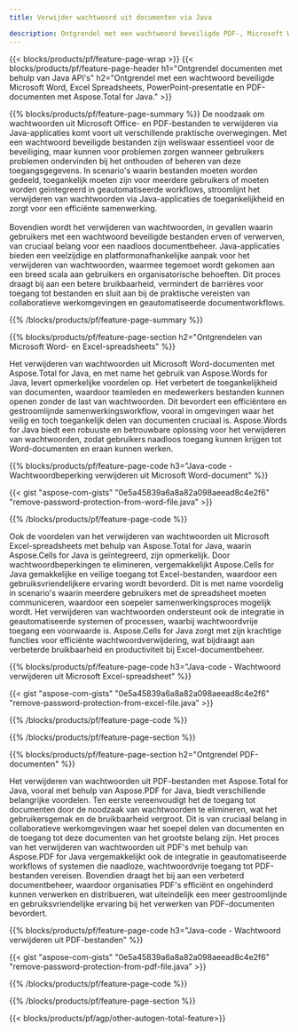 ```yaml
---
title: Verwijder wachtwoord uit documenten via Java 

description: Ontgrendel met een wachtwoord beveiligde PDF-, Microsoft Word-bestand, Excel-spreadsheet en PowerPoint-presentatiebestanden via uw Java-applicatie.
---
```


{{< blocks/products/pf/feature-page-wrap >}}
{{< blocks/products/pf/feature-page-header h1="Ontgrendel documenten met behulp van Java API's" h2="Ontgrendel met een wachtwoord beveiligde Microsoft Word, Excel Spreadsheets, PowerPoint-presentatie en PDF-documenten met Aspose.Total for Java." >}}

{{% blocks/products/pf/feature-page-summary %}}
De noodzaak om wachtwoorden uit Microsoft Office- en PDF-bestanden te verwijderen via Java-applicaties komt voort uit verschillende praktische overwegingen. Met een wachtwoord beveiligde bestanden zijn weliswaar essentieel voor de beveiliging, maar kunnen voor problemen zorgen wanneer gebruikers problemen ondervinden bij het onthouden of beheren van deze toegangsgegevens. In scenario's waarin bestanden moeten worden gedeeld, toegankelijk moeten zijn voor meerdere gebruikers of moeten worden geïntegreerd in geautomatiseerde workflows, stroomlijnt het verwijderen van wachtwoorden via Java-applicaties de toegankelijkheid en zorgt voor een efficiënte samenwerking.<br /><br />
Bovendien wordt het verwijderen van wachtwoorden, in gevallen waarin gebruikers met een wachtwoord beveiligde bestanden erven of verwerven, van cruciaal belang voor een naadloos documentbeheer. Java-applicaties bieden een veelzijdige en platformonafhankelijke aanpak voor het verwijderen van wachtwoorden, waarmee tegemoet wordt gekomen aan een breed scala aan gebruikers en organisatorische behoeften. Dit proces draagt bij aan een betere bruikbaarheid, vermindert de barrières voor toegang tot bestanden en sluit aan bij de praktische vereisten van collaboratieve werkomgevingen en geautomatiseerde documentworkflows.

{{% /blocks/products/pf/feature-page-summary  %}}

{{% blocks/products/pf/feature-page-section  h2="Ontgrendelen van Microsoft Word- en Excel-spreadsheets" %}}

Het verwijderen van wachtwoorden uit Microsoft Word-documenten met Aspose.Total for Java, en met name het gebruik van Aspose.Words for Java, levert opmerkelijke voordelen op. Het verbetert de toegankelijkheid van documenten, waardoor teamleden en medewerkers bestanden kunnen openen zonder de last van wachtwoorden. Dit bevordert een efficiëntere en gestroomlijnde samenwerkingsworkflow, vooral in omgevingen waar het veilig en toch toegankelijk delen van documenten cruciaal is. Aspose.Words for Java biedt een robuuste en betrouwbare oplossing voor het verwijderen van wachtwoorden, zodat gebruikers naadloos toegang kunnen krijgen tot Word-documenten en eraan kunnen werken.

{{% blocks/products/pf/feature-page-code h3="Java-code - Wachtwoordbeperking verwijderen uit Microsoft Word-document" %}}

{{< gist "aspose-com-gists" "0e5a45839a6a8a82a098aeead8c4e2f6" "remove-password-protection-from-word-file.java" >}}

{{% /blocks/products/pf/feature-page-code  %}}

Ook de voordelen van het verwijderen van wachtwoorden uit Microsoft Excel-spreadsheets met behulp van Aspose.Total for Java, waarin Aspose.Cells for Java is geïntegreerd, zijn opmerkelijk. Door wachtwoordbeperkingen te elimineren, vergemakkelijkt Aspose.Cells for Java gemakkelijke en veilige toegang tot Excel-bestanden, waardoor een gebruiksvriendelijkere ervaring wordt bevorderd. Dit is met name voordelig in scenario's waarin meerdere gebruikers met de spreadsheet moeten communiceren, waardoor een soepeler samenwerkingsproces mogelijk wordt. Het verwijderen van wachtwoorden ondersteunt ook de integratie in geautomatiseerde systemen of processen, waarbij wachtwoordvrije toegang een voorwaarde is. Aspose.Cells for Java zorgt met zijn krachtige functies voor efficiënte wachtwoordverwijdering, wat bijdraagt aan verbeterde bruikbaarheid en productiviteit bij Excel-documentbeheer.

{{% blocks/products/pf/feature-page-code h3="Java-code - Wachtwoord verwijderen uit Microsoft Excel-spreadsheet" %}}

{{< gist "aspose-com-gists" "0e5a45839a6a8a82a098aeead8c4e2f6" "remove-password-protection-from-excel-file.java" >}}

{{% /blocks/products/pf/feature-page-code  %}}

{{% /blocks/products/pf/feature-page-section %}}

{{% blocks/products/pf/feature-page-section  h2="Ontgrendel PDF-documenten" %}}

Het verwijderen van wachtwoorden uit PDF-bestanden met Aspose.Total for Java, vooral met behulp van Aspose.PDF for Java, biedt verschillende belangrijke voordelen. Ten eerste vereenvoudigt het de toegang tot documenten door de noodzaak van wachtwoorden te elimineren, wat het gebruikersgemak en de bruikbaarheid vergroot. Dit is van cruciaal belang in collaboratieve werkomgevingen waar het soepel delen van documenten en de toegang tot deze documenten van het grootste belang zijn. Het proces van het verwijderen van wachtwoorden uit PDF's met behulp van Aspose.PDF for Java vergemakkelijkt ook de integratie in geautomatiseerde workflows of systemen die naadloze, wachtwoordvrije toegang tot PDF-bestanden vereisen. Bovendien draagt het bij aan een verbeterd documentbeheer, waardoor organisaties PDF's efficiënt en ongehinderd kunnen verwerken en distribueren, wat uiteindelijk een meer gestroomlijnde en gebruiksvriendelijke ervaring bij het verwerken van PDF-documenten bevordert.

{{% blocks/products/pf/feature-page-code h3="Java-code - Wachtwoord verwijderen uit PDF-bestanden" %}}

{{< gist "aspose-com-gists" "0e5a45839a6a8a82a098aeead8c4e2f6" "remove-password-protection-from-pdf-file.java" >}}

{{% /blocks/products/pf/feature-page-code  %}}

{{% /blocks/products/pf/feature-page-section %}}

{{< blocks/products/pf/agp/other-autogen-total-feature>}}